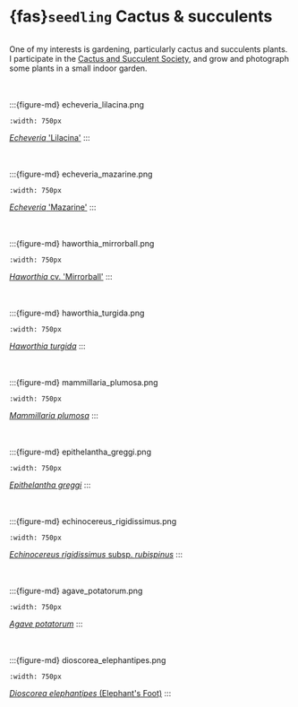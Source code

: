 # {fas}`seedling` Cactus & succulents
```{tags} photography, plants
```

One of my interests is gardening, particularly cactus and succulents plants.
I participate in the [Cactus and Succulent Society](https://cactusandsucculentsociety.org), and grow
and photograph some plants in a small indoor garden.

<br /><br />
:::{figure-md} echeveria_lilacina.png

```{image} ../assets/images/echeveria_lilacina.png
:width: 750px
```
[_Echeveria_ 'Lilacina'](https://www.flickr.com/photos/jcook83/49354200627)
:::

<br /><br />
:::{figure-md} echeveria_mazarine.png

```{image} ../assets/images/echeveria_mazarine.png
:width: 750px
```
[_Echeveria_ 'Mazarine'](https://flickr.com/photos/jcook83/49354200647)
:::

<br /><br />
:::{figure-md} haworthia_mirrorball.png

```{image} ../assets/images/haworthia_mirrorball.png
:width: 750px
```
[_Haworthia_ cv. 'Mirrorball'](https://www.flickr.com/photos/jcook83/49803674026)
:::

<br /><br />
:::{figure-md} haworthia_turgida.png

```{image} ../assets/images/haworthia_turgida.png
:width: 750px
```
[_Haworthia turgida_](https://flickr.com/photos/jcook83/49803122608)
:::

<br /><br />
:::{figure-md} mammillaria_plumosa.png

```{image} ../assets/images/mammillaria_plumosa.png
:width: 750px
```
[_Mammillaria plumosa_](https://www.flickr.com/photos/jcook83/50912864207)
:::

<br /><br />
:::{figure-md} epithelantha_greggi.png

```{image} ../assets/images/epithelantha_greggi.png
:width: 750px
```
[_Epithelantha greggi_](https://www.flickr.com/photos/jcook83/51963988280)
:::

<br /><br />
:::{figure-md} echinocereus_rigidissimus.png

```{image} ../assets/images/echinocereus_rigidissimus.png
:width: 750px
```
[_Echinocereus rigidissimus_ subsp. _rubispinus_](https://flickr.com/photos/jcook83/50552436137)
:::

<br /><br />
:::{figure-md} agave_potatorum.png

```{image} ../assets/images/agave_potatorum.png
:width: 750px
```
[_Agave potatorum_](https://flickr.com/photos/jcook83/50696823537)
:::

<br /><br />
:::{figure-md} dioscorea_elephantipes.png

```{image} ../assets/images/dioscorea_elephantipes.png
:width: 750px
```
[_Dioscorea elephantipes_ (Elephant's Foot)](https://flickr.com/photos/jcook83/50552435987)
:::
